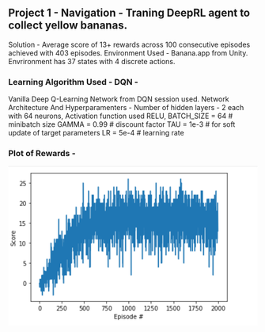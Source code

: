 ## Project 1 - Navigation - Traning DeepRL agent to collect yellow bananas.
Solution - Average score of 13+ rewards across 100 consecutive episodes achieved with 403 episodes.
Environment Used - Banana.app from Unity.
Envrironment has 37 states with 4 discrete actions.

### Learning Algorithm Used - DQN - 
Vanilla Deep Q-Learning Network from DQN session used. 
Network Architecture And Hyperparamenters - 
Number of hidden layers - 2 each with 64 neurons, 
Activation function used RELU, 
BATCH_SIZE = 64         # minibatch size
GAMMA = 0.99            # discount factor
TAU = 1e-3              # for soft update of target parameters
LR = 5e-4               # learning rate 

### Plot of Rewards - 

![Rewards](images/Rewards.png "Rewards")





